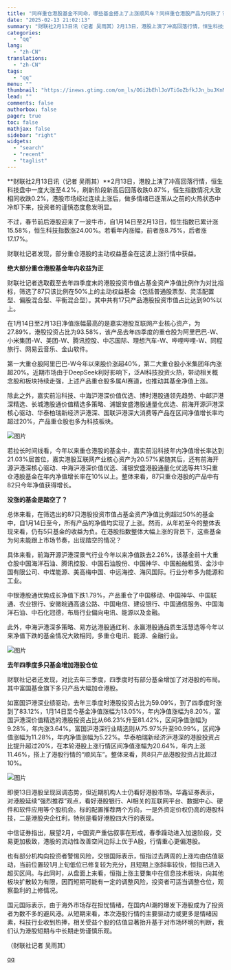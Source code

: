 ```yaml
---
title: "同样重仓港股基金不同命，哪些基金搭上了上涨顺风车？同样重仓港股产品为何跌了？"
date: "2025-02-13 21:02:13"
summary: "财联社2月13日讯（记者 吴雨其）2月13日，港股上演了冲高回落行情，恒生科技盘中一度大涨至4.2%..."
categories:
  - "qq"
lang:
  - "zh-CN"
translations:
  - "zh-CN"
tags:
  - "qq"
menu: ""
thumbnail: "https://inews.gtimg.com/om_ls/OGi2bEhlJoVTiGoZbfkJJn_buJKnMoUNmxkNJDMQOUL9sAA_640360/0"
lead: ""
comments: false
authorbox: false
pager: true
toc: false
mathjax: false
sidebar: "right"
widgets:
  - "search"
  - "recent"
  - "taglist"
---
```


**财联社2月13日讯（记者 吴雨其）**2月13日，港股上演了冲高回落行情，恒生科技盘中一度大涨至4.2%，刷新阶段新高后回落收跌0.87%，恒生指数情况大致相同收跌0.2%，港股市场经过连续上涨后，做多情绪已逐渐从之前的火热状态中冷却下来，投资者的谨慎态度愈发明显。

不过，春节前后港股迎来了一波牛市，自1月14日至2月13日，恒生指数已累计涨15.58%，恒生科技指数涨24.00%。若看年内涨幅，前者涨8.75%，后者涨17.17%。

财联社记者发现，部分重仓港股的主动权益基金在这波上涨行情中获益。

**绝大部分重仓港股基金年内收益为正**

财联社记者选取截至去年四季度末的港股投资市值占基金资产净值比例作为对比指标，筛选了87只该比例在50%上的主动权益基金（包括普通股票型、灵活配置型、偏股混合型、平衡混合型）。其中共有17只产品港股投资市值占比达到90%以上。

在1月14日至2月13日净值涨幅最高的是嘉实港股互联网产业核心资产，为27.89%，港股投资占比为93.58%，该产品去年四季度的重仓股为阿里巴巴-W、小米集团-W、美团-W、腾讯控股、中芯国际、理想汽车-W、哔哩哔哩-W、同程旅行、网易云音乐、金山软件。

第一大重仓股阿里巴巴-W今年以来股价涨超40%，第二大重仓股小米集团年内涨超20%。近期市场由于DeepSeek利好影响下，泛AI科技投资火热，带动相关概念股和板块持续走强，上述产品重仓股多属AI赛道，也推动其基金净值上涨。

除此之外，嘉实前沿科技、中海沪港深价值优选、博时港股通领先趋势、中邮沪港深精选、长城港股通价值精选多策略、浦银安盛港股通量化优选、前海开源沪港深核心驱动、华泰柏瑞新经济沪港深、国联沪港深大消费等产品在区间净值增长率均超过20%，产品重仓股也多为科技板块。

![图片](https://inews.gtimg.com/om_bt/OaB_al0Rss9I7cJQkSNLowtdphhn0PJaPXsKrNwCsf6OIAA/641)

若拉长时间线看，今年以来重仓港股的基金中，嘉实前沿科技年内净值增长率达到21.03%居首位，嘉实港股互联网产业核心资产为20.57%紧随其后，还有前海开源沪港深核心驱动、中海沪港深价值优选、浦银安盛港股通量化优选等共13只重仓港股基金在年内净值增长率在10%以上。整体来看，87只重仓港股的产品中有82只今年净值获得增长。

**没涨的基金是踏空了？**

总体来看，在筛选出的87只港股投资市值占基金资产净值比例超过50%的基金中，自1月14日至今，所有产品的净值均实现了上涨。然而，从年初至今的整体表现来看，仍有5只基金的收益为负。在港股指数整体大幅上涨的背景下，这些基金为何未能跟上市场节奏，出现踏空的情况？

具体来看，前海开源沪港深景气行业今年以来净值跌去2.26%，该基金前十大重仓股中国海洋石油、腾讯控股、中国石油股份、中国神华、中国船舶租赁、金沙中国有限公司、中煤能源、美高梅中国、中远海控、海风国际。行业分布多为能源和工业。

中银港股通优势成长净值下跌1.79%，产品重仓了中国移动、中国神华、中国联通、农业银行、安徽皖通高速公路、中国电信、建设银行、中国通信服务、中国海洋石油、中石化冠德，布局行业偏向电讯、能源以及金融。

此外，中海沪港深多策略、易方达港股通红利、永赢港股通品质生活慧选等今年以来净值下跌的基金情况大致相同，多重仓电讯、能源、金融行业。

![图片](https://inews.gtimg.com/om_bt/Ohh_73vB5CPsE8HXQ-ujqDMH8NxIMKq0fe7km19DY7Ze0AA/641)

**去年四季度多只基金增加港股仓位**

财联社记者还发现，对比去年三季度，四季度时有部分基金增加了对港股的布局。其中富国基金旗下多只产品大幅加仓港股。

如富国沪港深业绩驱动，去年三季度时港股投资占比为59.09%，到了四季度时涨到了83.12%，1月14日至今基金净值涨幅为13.05%，年内净值涨幅为8.20%，富国沪港深价值精选的港股投资占比从66.23%升至81.42%，区间净值涨幅为9.28%，年内涨3.64%。富国沪港深行业精选则从75.97%升至90.99%，区间净值涨幅为11.28%，年内净值涨幅为5.22%。华泰柏瑞新经济沪港深的港股投资占比提升超过20%，在本轮港股上涨行情区间净值涨幅为20.64%，年内上涨11.46%，搭上了港股行情的“顺风车”。整体来看，共8只产品港股投资占比超过10%。

![图片](https://inews.gtimg.com/om_bt/OmqfI1D8uPPsfjMOOlzKHI2g7sFpN_LEqW-ggCTVOwRnAAA/641)

即便13日港股呈现回调态势，但近期机构人士仍看好港股市场。华鑫证券表示，对港股延续“强烈推荐”观点，看好港股银行、AI相关的互联网平台、数据中心、硬件和软件应用等个股机会。标的配置推荐两个方向，一是外资定价权仍高的港股科技，二是港股央企红利，特别是看好港股四大行的表现。

中信证券指出，展望2月，中国资产重估叙事在形成，春季躁动进入加速阶段，交易更加极致，港股的流动性改善空间边际上优于A股，行情重心更偏港股。

也有部分机构向投资者警惕风险，交银国际表示，恒指过去两周的上涨均由估值驱动，当前位置较1月上旬低位已修复较为充分，且短期上涨斜率较快，恒指已进入超买区间。与此同时，从盘面上来看，恒指上涨主要集中在信息技术板块，向其他板块扩散较为有限，因而短期可能有一定的调整风险，投资者可适当调整仓位，观察盈利的上修情况。

国元国际表示，由于海外市场存在担忧情绪，在国内AI潮的爆发下港股成为了投资者为数不多的避风港。从短期来看，本次港股行情的主要驱动力或更多是情绪因素，科技行业收到热捧，相关受益个股的估值显著抬升基于对市场环境的判断，我们认为港股短期与中长期走势谨慎乐观。

（财联社记者 吴雨其）

[qq](https://new.qq.com/rain/a/20250213A08LB300)
